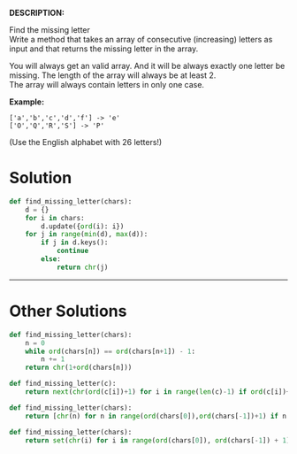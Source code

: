 **DESCRIPTION:**

Find the missing letter\
Write a method that takes an array of consecutive (increasing) letters as input and that returns the missing letter in the array.

You will always get an valid array. And it will be always exactly one letter be missing. The length of the array will always be at least 2.\
The array will always contain letters in only one case.

**Example:**
```
['a','b','c','d','f'] -> 'e'
['O','Q','R','S'] -> 'P'
```
(Use the English alphabet with 26 letters!)

# Solution
```python
def find_missing_letter(chars):
    d = {}
    for i in chars:
        d.update({ord(i): i})
    for j in range(min(d), max(d)):
        if j in d.keys():
            continue
        else:
            return chr(j)
```
___
# Other Solutions
```python
def find_missing_letter(chars):
    n = 0
    while ord(chars[n]) == ord(chars[n+1]) - 1:
        n += 1
    return chr(1+ord(chars[n]))
```
```python
def find_missing_letter(c):
    return next(chr(ord(c[i])+1) for i in range(len(c)-1) if ord(c[i])+1 != ord(c[i+1]))
```
```python
def find_missing_letter(chars):
    return [chr(n) for n in range(ord(chars[0]),ord(chars[-1])+1) if n not in [ord(c) for c in chars]][0]
```
```python
def find_missing_letter(chars):
    return set(chr(i) for i in range(ord(chars[0]), ord(chars[-1]) + 1)).difference(set(chars)).pop()
```
